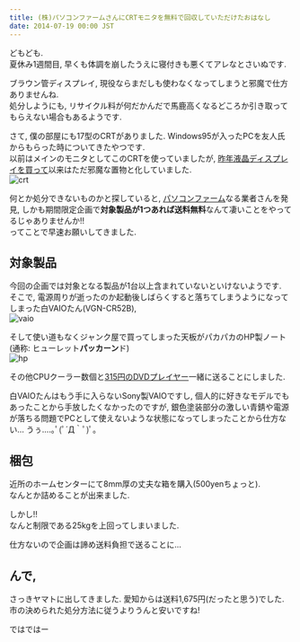 ```yaml
---
title: (株)パソコンファームさんにCRTモニタを無料で回収していただけたおはなし
date: 2014-07-19 00:00 JST
---
```


どもども.  
夏休み1週間目, 早くも体調を崩したうえに寝付きも悪くてアレなとさいぬです.

ブラウン管ディスプレイ, 現役ならまだしも使わなくなってしまうと邪魔で仕方ありませんね.  
処分しようにも, リサイクル料が何だかんだで馬鹿高くなるどころか引き取ってもらえない場合もあるようです.

さて, 僕の部屋にも17型のCRTがありました. Windows95が入ったPCを友人氏からもらった時についてきたやつです.  
以前はメインのモニタとしてこのCRTを使っていましたが, [昨年液晶ディスプレイを買って](http://tosainu.wktk.so/view/270)以来はただ邪魔な置物と化していました.  
![crt](https://lh5.googleusercontent.com/-654PjvoAgmI/U8odP8oXChI/AAAAAAAADbQ/l_sTAA1vDRs/s640/IMG_1976.JPG)

何とか処分できないものかと探していると, [パソコンファーム](http://www.highbridge-computer.jp/recycle/)なる業者さんを発見, しかも期間限定企画で**対象製品が1つあれば送料無料**なんて凄いことをやってるじゃありませんか!!  
ってことで早速お願いしてきました.

## 対象製品

今回の企画では対象となる製品が1台以上含まれていないといけないようです.  
そこで, 電源周りが逝ったのか起動後しばらくすると落ちてしまうようになってしまった白VAIOたん(VGN-CR52B),  
![vaio](https://lh3.googleusercontent.com/-cyQjqiOfils/U8odP6plcwI/AAAAAAAADbU/HM09iSLm7q0/s640/IMG_1978.JPG)

そして使い道もなくジャンク屋で買ってしまった天板がパカパカのHP製ノート(通称: ヒューレット**パッカーン**ド)  
![hp](https://lh6.googleusercontent.com/-7RF5FvtbDAk/U8odP1w0NTI/AAAAAAAADbY/t_2UGyFBgpM/s640/IMG_1981.JPG)

その他CPUクーラー数個と[315円のDVDプレイヤー](http://tosainu.wktk.so/view/198)一緒に送ることにしました.

白VAIOたんはもう手に入らないSony製VAIOですし, 個人的に好きなモデルでもあったことから手放したくなかったのですが, 銀色塗装部分の激しい青錆や電源が落ちる問題でPCとして使えないような状態になってしまったことから仕方ない... うぅ....｡ﾟ(ﾟ´Д｀ﾟ)ﾟ｡

## 梱包
近所のホームセンターにて8mm厚の丈夫な箱を購入(500yenちょっと).  
なんとか詰めることが出来ました.

しかし!!  
なんと制限である25kgを上回ってしまいました.

仕方ないので企画は諦め送料負担で送ることに...

## んで,

さっきヤマトに出してきました. 愛知からは送料1,675円(だったと思う)でした.  
市の決められた処分方法に従うよりうんと安いですね!

ではではー
